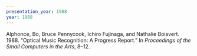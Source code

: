 ```yaml
---
presentation_year: 1988
year: 1988
---
```


Alphonce, Bo, Bruce Pennycook, Ichiro Fujinaga, and Nathalie Boisvert. 1988. “Optical Music Recognition: A Progress Report.” In <i>Proceedings of the Small Computers in the Arts</i>, 8–12.